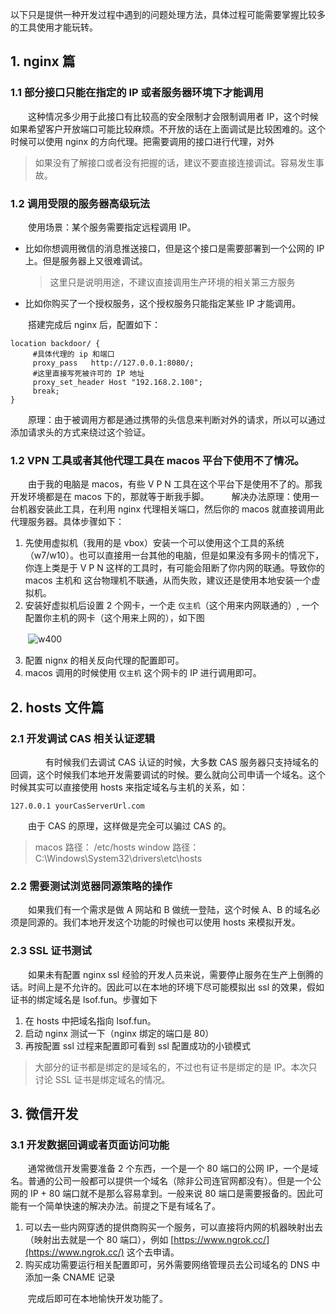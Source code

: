 以下只是提供一种开发过程中遇到的问题处理方法，具体过程可能需要掌握比较多的工具使用才能玩转。

## 1. nginx 篇

### 1.1 部分接口只能在指定的 IP 或者服务器环境下才能调用

　　这种情况多少用于此接口有比较高的安全限制才会限制调用者 IP，这个时候如果希望客户开放端口可能比较麻烦。不开放的话在上面调试是比较困难的。这个时候可以使用 nginx 的方向代理。把需要调用的接口进行代理，对外

> 如果没有了解接口或者没有把握的话，建议不要直接连接调试。容易发生事故。
>

### 1.2 调用受限的服务器高级玩法

　　使用场景：某个服务需要指定远程调用 IP。

* 比如你想调用微信的消息推送接口，但是这个接口是需要部署到一个公网的 IP 上。但是服务器上又很难调试。
  > 这里只是说明用途，不建议直接调用生产环境的相关第三方服务
  >

* 比如你购买了一个授权服务，这个授权服务只能指定某些 IP 才能调用。

　　搭建完成后 nginx 后，配置如下：

```nginx
location backdoor/ {
     #具体代理的 ip 和端口
     proxy_pass   http://127.0.0.1:8080/;
     #这里直接写死被许可的 IP 地址
     proxy_set_header Host "192.168.2.100";
     break;
}
```

　　原理：由于被调用方都是通过携带的头信息来判断对外的请求，所以可以通过添加请求头的方式来绕过这个验证。

### 1.2 VPN 工具或者其他代理工具在 macos 平台下使用不了情况。

　　由于我的电脑是 macos，有些 V P N 工具在这个平台下是使用不了的。那我开发环境都是在 macos 下的，那就等于断我手脚。
　　
解决办法原理：使用一台机器安装此工具，在利用 nginx 代理相关端口，然后你的 macos 就直接调用此代理服务器。具体步骤如下：

1. 先使用虚拟机（我用的是 vbox）安装一个可以使用这个工具的系统（w7/w10）。也可以直接用一台其他的电脑，但是如果没有多网卡的情况下，你连上类是于 V P N 这样的工具时，有可能会阻断了你内网的联通。导致你的 macos 主机和 这台物理机不联通，从而失败，建议还是使用本地安装一个虚拟机。
2. 安装好虚拟机后设置 2 个网卡，一个走 `仅主机`（这个用来内网联通的）, 一个配置你主机的网卡（这个用来上网的），如下图

　　![w400](http://img.lsof.fun/2020-03-27-15853219156875.jpg)

3. 配置 nignx 的相关反向代理的配置即可。
4. macos 调用的时候使用 `仅主机` 这个网卡的 IP 进行调用即可。

## 2. hosts 文件篇

### 2.1 开发调试 CAS 相关认证逻辑

　　　　有时候我们去调试 CAS 认证的时候，大多数 CAS 服务器只支持域名的回调，这个时候我们本地开发需要调试的时候。要么就向公司申请一个域名。这个时候其实可以直接使用 hosts 来指定域名与主机的关系，如：

```
127.0.0.1 yourCasServerUrl.com
```

　　由于 CAS 的原理，这样做是完全可以骗过 CAS 的。

> macos 路径： /etc/hosts
> window 路径：C:\Windows\System32\drivers\etc\hosts
>

### 2.2 需要测试浏览器同源策略的操作

　　如果我们有一个需求是做 A 网站和 B 做统一登陆，这个时候 A、B 的域名必须是同源的。我们本地开发这个功能的时候也可以使用 hosts 来模拟开发。

### 2.3 SSL 证书测试

　　如果未有配置 nginx ssl 经验的开发人员来说，需要停止服务在生产上倒腾的话。时间上是不允许的。因此可以在本地的环境下尽可能模拟出 ssl 的效果，假如证书的绑定域名是 lsof.fun。步骤如下

1. 在 hosts 中把域名指向 lsof.fun。
2. 启动 nginx 测试一下（nginx 绑定的端口是 80）
3. 再按配置 ssl 过程来配置即可看到 ssl 配置成功的小锁模式

> 大部分的证书都是绑定的是域名的，不过也有证书是绑定的是 IP。本次只讨论 SSL 证书是绑定域名的情况。
>

## 3. 微信开发

### 3.1 开发数据回调或者页面访问功能

　　通常微信开发需要准备 2 个东西，一个是一个 80 端口的公网 IP，一个是域名。普通的公司一般都可以提供一个域名（除非公司连官网都没有）。但是一个公网的 IP + 80 端口就不是那么容易拿到。一般来说 80 端口是需要报备的。因此可能有一个简单快速的解决办法。前提之下是有域名了。

1. 可以去一些内网穿透的提供商购买一个服务，可以直接将内网的机器映射出去（映射出去就是一个 80 端口），例如 [https://www.ngrok.cc/](https://www.ngrok.cc/) 这个去申请。
2. 购买成功需要运行相关配置即可，另外需要网络管理员去公司域名的 DNS 中添加一条 CNAME 记录

　　完成后即可在本地愉快开发功能了。
